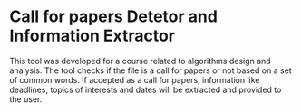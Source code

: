 # Call for papers Detetor and Information Extractor

This tool was developed for a course related to algorithms design and analysis. The tool checks if the file is a call for papers or not based on a set of common words. If accepted as a call for papers, information like deadlines, topics of interests and dates will be extracted and provided to the user.
